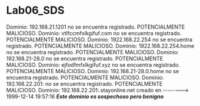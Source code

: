 # Lab06_SDS

Dominio:  192.168.21.1201  no se encuentra registrado. POTENCIALMENTE MALICIOSO.
Dominio:  vtlfccmfxlkgifuf.com  no se encuentra registrado. POTENCIALMENTE MALICIOSO.
Dominio:  1922.168.22.254  no se encuentra registrado. POTENCIALMENTE MALICIOSO.
Dominio:  1922.168.22.254.home  no se encuentra registrado. POTENCIALMENTE MALICIOSO.
Dominio:  192.168.21-28.0  no se encuentra registrado. POTENCIALMENTE MALICIOSO.
Dominio:  ejfodfmfxlkgifuf.xyz  no se encuentra registrado. POTENCIALMENTE MALICIOSO.
Dominio:  192.168.21-28.0.home  no se encuentra registrado. POTENCIALMENTE MALICIOSO.
Dominio:  192.168.22.201:  no se encuentra registrado. POTENCIALMENTE MALICIOSO.
Dominio:  192.168.22.201:.stayonline.net  creado en -------->  1999-12-14 19:57:16    ***Este dominio es sospechoso pero benigno***
